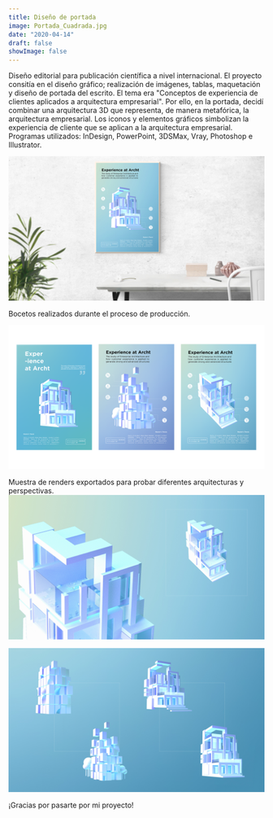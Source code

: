 ```yaml
---
title: Diseño de portada
image: Portada_Cuadrada.jpg
date: "2020-04-14"
draft: false
showImage: false
---
```


Diseño editorial para publicación científica a nivel internacional. El proyecto consitía en el diseño gráfico; realización de imágenes, tablas, maquetación y diseño de portada del escrito. 
El tema era "Conceptos de experiencia de clientes aplicados a arquitectura empresarial". Por ello, en la portada, decidí combinar una arquitectura 3D que representa, de manera metafórica, la arquitectura empresarial. Los iconos y elementos gráficos simbolizan la experiencia de cliente que se aplican a la arquitectura empresarial. 
Programas utilizados: InDesign, PowerPoint, 3DSMax, Vray, Photoshop e Illustrator.

![Diseño de portada](/images/Portada.jpg "Cover design")

Bocetos realizados durante el proceso de producción.

![Bocetos](/images/Sketches.png "Bocetos")

Muestra de renders exportados para probar diferentes arquitecturas y perspectivas.
![Renders1](/images/Renders1.jpg "Renders1")

![Renders2](/images/Renders2.jpg "Renders2")

¡Gracias por pasarte por mi proyecto!

